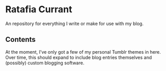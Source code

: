 # Ratafia Currant

An repository for everything I write or make for use with my blog.

## Contents

At the moment, I’ve only got a few of my personal Tumblr themes in here. Over
time, this should expand to include blog entries themselves and (possibly)
custom blogging software.
